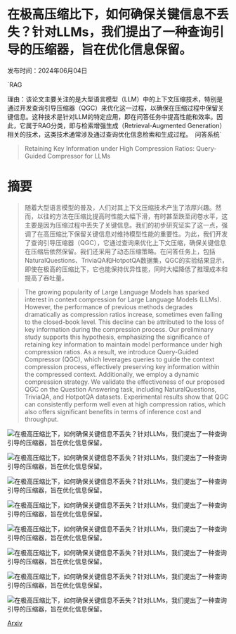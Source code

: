 # 在极高压缩比下，如何确保关键信息不丢失？针对LLMs，我们提出了一种查询引导的压缩器，旨在优化信息保留。

发布时间：2024年06月04日

`RAG

理由：该论文主要关注的是大型语言模型（LLM）中的上下文压缩技术，特别是通过开发查询引导压缩器（QGC）来优化这一过程，以确保在压缩过程中保留关键信息。这种技术是针对LLM的特定应用，即在问答任务中提高性能和效率。因此，它属于RAG分类，即与检索增强生成（Retrieval-Augmented Generation）相关的技术，这类技术通常涉及通过查询优化信息检索和生成过程。` `问答系统`

> Retaining Key Information under High Compression Ratios: Query-Guided Compressor for LLMs

# 摘要

> 随着大型语言模型的普及，人们对其上下文压缩技术产生了浓厚兴趣。然而，以往的方法在压缩比提高时性能大幅下滑，有时甚至跌至闭卷水平，这主要是因为压缩过程中丢失了关键信息。我们的初步研究证实了这一点，强调了在高压缩比下保留关键信息对维持模型性能的重要性。为此，我们开发了查询引导压缩器（QGC），它通过查询来优化上下文压缩，确保关键信息在压缩后依然保留。我们还采用了动态压缩策略。在问答任务上，包括NaturalQuestions、TriviaQA和HotpotQA数据集，QGC的实验结果显示，即使在极高的压缩比下，它也能保持优异性能，同时大幅降低了推理成本和提高了吞吐量。

> The growing popularity of Large Language Models has sparked interest in context compression for Large Language Models (LLMs). However, the performance of previous methods degrades dramatically as compression ratios increase, sometimes even falling to the closed-book level. This decline can be attributed to the loss of key information during the compression process. Our preliminary study supports this hypothesis, emphasizing the significance of retaining key information to maintain model performance under high compression ratios. As a result, we introduce Query-Guided Compressor (QGC), which leverages queries to guide the context compression process, effectively preserving key information within the compressed context. Additionally, we employ a dynamic compression strategy. We validate the effectiveness of our proposed QGC on the Question Answering task, including NaturalQuestions, TriviaQA, and HotpotQA datasets. Experimental results show that QGC can consistently perform well even at high compression ratios, which also offers significant benefits in terms of inference cost and throughput.

![在极高压缩比下，如何确保关键信息不丢失？针对LLMs，我们提出了一种查询引导的压缩器，旨在优化信息保留。](../../../paper_images/2406.02376/x1.png)

![在极高压缩比下，如何确保关键信息不丢失？针对LLMs，我们提出了一种查询引导的压缩器，旨在优化信息保留。](../../../paper_images/2406.02376/x2.png)

![在极高压缩比下，如何确保关键信息不丢失？针对LLMs，我们提出了一种查询引导的压缩器，旨在优化信息保留。](../../../paper_images/2406.02376/x3.png)

![在极高压缩比下，如何确保关键信息不丢失？针对LLMs，我们提出了一种查询引导的压缩器，旨在优化信息保留。](../../../paper_images/2406.02376/x4.png)

![在极高压缩比下，如何确保关键信息不丢失？针对LLMs，我们提出了一种查询引导的压缩器，旨在优化信息保留。](../../../paper_images/2406.02376/x5.png)

![在极高压缩比下，如何确保关键信息不丢失？针对LLMs，我们提出了一种查询引导的压缩器，旨在优化信息保留。](../../../paper_images/2406.02376/x6.png)

![在极高压缩比下，如何确保关键信息不丢失？针对LLMs，我们提出了一种查询引导的压缩器，旨在优化信息保留。](../../../paper_images/2406.02376/x7.png)

![在极高压缩比下，如何确保关键信息不丢失？针对LLMs，我们提出了一种查询引导的压缩器，旨在优化信息保留。](../../../paper_images/2406.02376/x8.png)

[Arxiv](https://arxiv.org/abs/2406.02376)